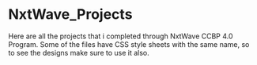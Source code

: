 # NxtWave_Projects
Here are all the projects that i completed through NxtWave CCBP 4.0 Program.
Some of the files have CSS style sheets with the same name, so to see the designs make sure to use it also.
